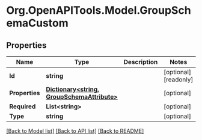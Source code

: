 # Org.OpenAPITools.Model.GroupSchemaCustom

## Properties

Name | Type | Description | Notes
------------ | ------------- | ------------- | -------------
**Id** | **string** |  | [optional] [readonly] 
**Properties** | [**Dictionary&lt;string, GroupSchemaAttribute&gt;**](GroupSchemaAttribute.md) |  | [optional] 
**Required** | **List&lt;string&gt;** |  | [optional] 
**Type** | **string** |  | [optional] 

[[Back to Model list]](../README.md#documentation-for-models) [[Back to API list]](../README.md#documentation-for-api-endpoints) [[Back to README]](../README.md)

